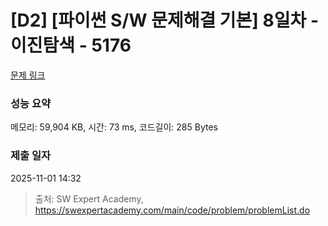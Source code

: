 # [D2] [파이썬 S/W 문제해결 기본] 8일차 - 이진탐색 - 5176 

[문제 링크](https://swexpertacademy.com/main/code/problem/problemDetail.do?contestProbId=AWTa0jjq4ggDFAVT) 

### 성능 요약

메모리: 59,904 KB, 시간: 73 ms, 코드길이: 285 Bytes

### 제출 일자

2025-11-01 14:32



> 출처: SW Expert Academy, https://swexpertacademy.com/main/code/problem/problemList.do
